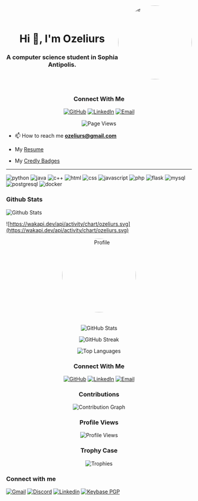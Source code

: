 <div style="display: flex; justify-content: space-around; align-items: center;">
    <div>
        <h1 align="center">Hi 👋, I'm Ozeliurs</h1>
        <h3 align="center">A computer science student in Sophia Antipolis.</h3>
    </div>
    <img src="https://github.com/ozeliurs.png" alt="Profile" width="200" height="200" style="border-radius: 50%; margin-bottom: 20px;">
</div>

<div align="center">

### Connect With Me
[![GitHub](https://img.shields.io/badge/GitHub-000000?style=for-the-badge&logo=GitHub&logoColor=white)](https://github.com/ozeliurs)
[![LinkedIn](https://img.shields.io/badge/LinkedIn-0077B5?style=for-the-badge&logo=LinkedIn&logoColor=white)](https://www.linkedin.com/in/maxime-billy/)
[![Email](https://img.shields.io/badge/Email-D14836?style=for-the-badge&logo=Gmail&logoColor=white)](mailto:ozeliurs@gmail.com)

</div>

<p align="center" style="margin: 15px auto">
  <img src="https://komarev.com/ghpvc/?style=for-the-badge&username=ozeliurs-maximebilly&label=Profile%20views&color=0e75b6&style=flat" alt="Page Views">
</p>

- 📫 How to reach me **ozeliurs@gmail.com**

- My [Resume](resume.pdf)

- My [Credly Badges](https://www.credly.com/users/maxime-billy)

---

![python](https://img.shields.io/badge/Python-3776AB?style=for-the-badge&logo=python&logoColor=white)
![java](https://img.shields.io/badge/JAVA-ED8B00?style=for-the-badge&logo=openjdk&logoColor=white)
![c++](https://img.shields.io/badge/C++-00599C?style=for-the-badge&logo=c%2B%2B&logoColor=white)
![html](https://img.shields.io/badge/HTML-239120?style=for-the-badge&logo=html5&logoColor=white)
![css](https://img.shields.io/badge/CSS-239120?&style=for-the-badge&logo=css3&logoColor=white)
![javascript](https://img.shields.io/badge/JAVASCRIPT-F7DF1E?style=for-the-badge&logo=javascript&logoColor=black)
![php](https://img.shields.io/badge/PHP-777BB4?style=for-the-badge&logo=php&logoColor=white)
![flask](https://img.shields.io/badge/Flask-000000?style=for-the-badge&logo=flask&logoColor=white)
![mysql](https://img.shields.io/badge/MySQL-00000F?style=for-the-badge&logo=mysql&logoColor=white)
![postgresql](https://img.shields.io/badge/PostgreSQL-316192?style=for-the-badge&logo=postgresql&logoColor=white)
![docker](https://img.shields.io/badge/Docker-2CA5E0?style=for-the-badge&logo=docker&logoColor=white)


### Github Stats

![Github Stats](https://github-readme-stats.vercel.app/api?username=ozeliurs)

![https://wakapi.dev/api/activity/chart/ozeliurs.svg](https://wakapi.dev/api/activity/chart/ozeliurs.svg)

<div align="center">

<img src="https://github.com/ozeliurs.png" alt="Profile" width="200" height="200" style="border-radius: 50%; margin-bottom: 20px;">

![GitHub Stats](https://github-readme-stats.vercel.app/api?username=ozeliurs&show_icons=true&theme=radical)

![GitHub Streak](https://github-readme-streak-stats.herokuapp.com/?user=ozeliurs&theme=radical)

![Top Languages](https://github-readme-stats.vercel.app/api/top-langs/?username=ozeliurs&layout=compact&theme=radical)

### Connect With Me
[![GitHub](https://img.shields.io/badge/GitHub-000000?style=for-the-badge&logo=GitHub&logoColor=white)](https://github.com/ozeliurs)
[![LinkedIn](https://img.shields.io/badge/LinkedIn-0077B5?style=for-the-badge&logo=LinkedIn&logoColor=white)](https://www.linkedin.com/in/maxime-billy/)
[![Email](https://img.shields.io/badge/Email-D14836?style=for-the-badge&logo=Gmail&logoColor=white)](mailto:ozeliurs@gmail.com)

### Contributions
![Contribution Graph](https://github-readme-activity-graph.vercel.app/graph?username=ozeliurs&theme=react-dark)

### Profile Views
![Profile Views](https://komarev.com/ghpvc/?username=ozeliurs&color=blueviolet)

### Trophy Case
![Trophies](https://github-profile-trophy.vercel.app/?username=ozeliurs&theme=darkhub&row=1)

</div>


### Connect with me

[![Gmail](https://img.shields.io/badge/Gmail-D14836?style=for-the-badge&logo=gmail&logoColor=white)](mailto:ozeliurs@gmail.com)
[![Discord](https://img.shields.io/badge/Discord-7289DA?style=for-the-badge&logo=discord&logoColor=white)](https://discordapp.com/users/325623032456413186)
[![Linkedin](https://img.shields.io/badge/Linkedin-0077B5?style=for-the-badge&logo=linkedin&logoColor=white)](https://www.linkedin.com/in/maxime-billy-6863551a9/)
[![Keybase PGP](https://img.shields.io/badge/gpg-DC5DE5E56928EB25-474747?style=for-the-badge)](https://github.com/ozeliurs.gpg)
